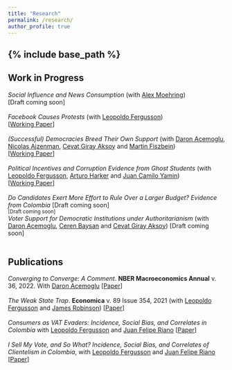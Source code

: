 ```yaml
---
title: "Research"
permalink: /research/
author_profile: true
---
```

{% include base_path %}
---

**Work in Progress**
------

*Social Influence and News Consumption* (with [Alex Moehring](https://sites.google.com/view/alexmoehring)) <br>
[Draft coming soon] 
<br>
<br>
*Facebook Causes Protests* (with [Leopoldo Fergusson](https://www.leopoldofergusson.com/)) 
<br>
\[[Working Paper](../files/FergussonMolina2019WP.pdf)\] 
<br>
<br>
*(Successful) Democracies Breed Their Own Support* (with [Daron Acemoglu](https://economics.mit.edu/people/faculty/daron-acemoglu), [Nicolas Ajzenman](https://www.ajzenman.com/), [Cevat Giray Aksoy](https://cevatgirayaksoy.com/) and [Martin Fiszbein](https://sites.google.com/site/martinfiszbein/))
<br>
\[[Working Paper](../files/AcemogluAjzenmanAksoyFiszbeinMolina2021.pdf)\] 
<br>
<br>
*Political Incentives and Corruption Evidence from Ghost Students* (with [Leopoldo Fergusson](https://www.leopoldofergusson.com/), [Arturo Harker]() and [Juan Camilo Yamin]())
<br>
\[[Working Paper](../files/FergussonHarkerMolinaYamin2023.pdf)\] 
<br>
<br>
*Do Candidates Exert More Effort to Rule Over a Larger Budget? Evidence from Colombia*  [Draft coming soon] 
<br>
<sub> [Draft coming soon] </sub>
<br>
*Voter Support for Democratic Institutions under Authoritarianism* (with [Daron Acemoglu](https://economics.mit.edu/people/faculty/daron-acemoglu), [Ceren Baysan](https://sites.google.com/site/cerenbaysan/home) and [Cevat Giray Aksoy](https://cevatgirayaksoy.com/))  [Draft coming soon] 
<br>
<br>


**Publications**
------

*Converging to Converge: A Comment*. **NBER Macroeconomics Annual** v. 36, 2022. With [Daron Acemoglu](https://economics.mit.edu/people/faculty/daron-acemoglu) \[[Paper](../files/AcemogluMolina2022.pdf)\]  <br>
<br>
*The Weak State Trap*. **Economica** v. 89 Issue 354, 2021 (with [Leopoldo Fergusson](https://www.leopoldofergusson.com/) and [James Robinson]()) \[[Paper](../files/AcemogluMolina2022.pdf)\]  <br>
<br>
*Consumers as VAT Evaders: Incidence, Social Bias, and Correlates in Colombia* with [Leopoldo Fergusson](https://www.leopoldofergusson.com/) and [Juan Felipe Riano](https://www.juanfeliperiano.com/) \[[Paper](../files/AcemogluMolina2022.pdf)\]  <br>
<br>
*I Sell My Vote, and So What? Incidence, Social Bias, and Correlates of Clientelism in Colombia*, with [Leopoldo Fergusson](https://www.leopoldofergusson.com/) and [Juan Felipe Riano](https://www.juanfeliperiano.com/) \[[Paper](../files/AcemogluMolina2022.pdf)\]  <br>
<br>
